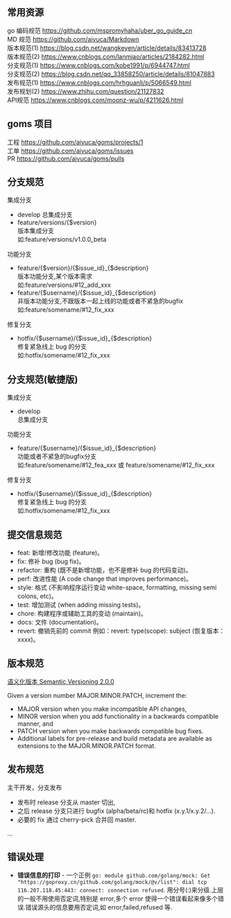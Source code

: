 ## 常用资源
go 编码规范 https://github.com/mspromyhaha/uber_go_guide_cn  
MD 规范 https://github.com/aivuca/Markdown  
版本规范(1) https://blog.csdn.net/wangkeyen/article/details/83413728  
版本规范(2) https://www.cnblogs.com/lanmiao/articles/2184282.html  
分支规范(1)  https://www.cnblogs.com/kobe1991/p/6944747.html  
分支规范(2)  https://blog.csdn.net/qq_33858250/article/details/81047883  
发布规范(1)  https://www.cnblogs.com/hrhguanli/p/5066549.html  
发布规划(2)  https://www.zhihu.com/question/21127832  
API规范  https://www.cnblogs.com/moonz-wu/p/4211626.html  

## goms 项目
工程 https://github.com/aivuca/goms/projects/1  
工单 https://github.com/aivuca/goms/issues  
PR   https://github.com/aivuca/goms/pulls  

## 分支规范

集成分支  
- develop 
  总集成分支  
- feature/versions/{$version}  
  版本集成分支  
  如:feature/versions/v1.0.0_beta  

功能分支  
- feature/{$version}/{$issue_id}_{$description}  
  版本功能分支,某个版本需求  
  如:feature/versions/#12_add_xxx  
- feature/{$username}/{$issue_id}_{$description}  
  非版本功能分支,不跟版本一起上线的功能或者不紧急的bugfix  
  如:feature/somename/#12_fix_xxx  

修复分支 
- hotfix/{$username}/{$issue_id}_{$description}  
  修复紧急线上 bug 的分支  
  如:hotfix/somename/#12_fix_xxx  

## 分支规范(敏捷版)

集成分支  
- develop  
  总集成分支  

功能分支  
- feature/{$username}/{$issue_id}_{$description}  
  功能或者不紧急的bugfix分支  
  如:feature/somename/#12_fea_xxx 或 feature/somename/#12_fix_xxx  

修复分支 
- hotfix/{$username}/{$issue_id}_{$description}  
  修复紧急线上 bug 的分支  
  如:hotfix/somename/#12_fix_xxx  
## 提交信息规范

- feat: 新增/修改功能 (feature)。
- fix: 修补 bug (bug fix)。
- refactor: 重构 (既不是新增功能，也不是修补 bug 的代码变动)。
- perf: 改进性能 (A code change that improves performance)。
- style: 格式 (不影响程序运行变动 white-space, formatting, missing semi colons, etc)。
- test: 增加测试 (when adding missing tests)。
- chore: 构建程序或辅助工具的变动 (maintain)。
- docs: 文件 (documentation)。
- revert: 撤销先前的 commit 例如：revert: type(scope): subject (恢复版本：xxxx)。

## 版本规范

[语义化版本 Semantic Versioning 2.0.0](https://semver.org/)

Given a version number MAJOR.MINOR.PATCH, increment the:

- MAJOR version when you make incompatible API changes,
- MINOR version when you add functionality in a backwards compatible manner, and
- PATCH version when you make backwards compatible bug fixes.
- Additional labels for pre-release and build metadata are available as extensions to the MAJOR.MINOR.PATCH format.

## 发布规范

主干开发，分支发布

- 发布时 release 分支从 master 切出,
- 之后 release 分支只进行 bugfix (alpha/beta/rc)和 hotfix (x.y.1/x.y.2/...). 
- 必要的 fix 通过 cherry-pick 合并回 master.

...

## 错误处理

- **错误信息的打印** - 一个正例 `go: module github.com/golang/mock: Get "https://goproxy.cn/github.com/golang/mock/@v/list": dial tcp 116.207.118.45:443: connect: connection refused`. 用分号(:)来分级.上层的一般不用使用否定词,特别是 error,多个 error 使得一个错误看起来像多个错误.错误源头的信息要用否定词,如 error,failed,refused 等.


